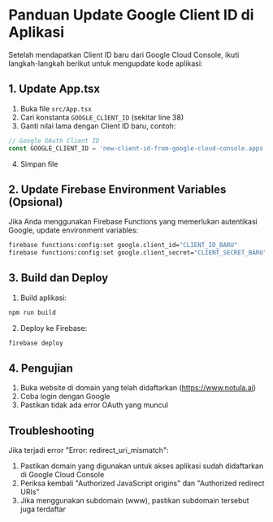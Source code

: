 # Panduan Update Google Client ID di Aplikasi

Setelah mendapatkan Client ID baru dari Google Cloud Console, ikuti langkah-langkah berikut untuk mengupdate kode aplikasi:

## 1. Update App.tsx

1. Buka file `src/App.tsx`
2. Cari konstanta `GOOGLE_CLIENT_ID` (sekitar line 38)
3. Ganti nilai lama dengan Client ID baru, contoh:

```typescript
// Google OAuth Client ID
const GOOGLE_CLIENT_ID = 'new-client-id-from-google-cloud-console.apps.googleusercontent.com';
```

4. Simpan file

## 2. Update Firebase Environment Variables (Opsional)

Jika Anda menggunakan Firebase Functions yang memerlukan autentikasi Google, update environment variables:

```bash
firebase functions:config:set google.client_id="CLIENT_ID_BARU"
firebase functions:config:set google.client_secret="CLIENT_SECRET_BARU"
```

## 3. Build dan Deploy

1. Build aplikasi:
```bash
npm run build
```

2. Deploy ke Firebase:
```bash
firebase deploy
```

## 4. Pengujian

1. Buka website di domain yang telah didaftarkan (https://www.notula.ai)
2. Coba login dengan Google
3. Pastikan tidak ada error OAuth yang muncul

## Troubleshooting

Jika terjadi error "Error: redirect_uri_mismatch":
1. Pastikan domain yang digunakan untuk akses aplikasi sudah didaftarkan di Google Cloud Console
2. Periksa kembali "Authorized JavaScript origins" dan "Authorized redirect URIs"
3. Jika menggunakan subdomain (www), pastikan subdomain tersebut juga terdaftar 